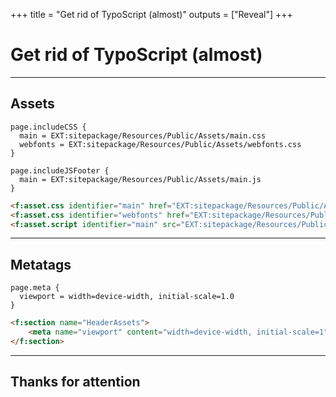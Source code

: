 +++
title = "Get rid of TypoScript (almost)"
outputs = ["Reveal"]
+++

# Get rid of TypoScript (almost)

---

## Assets

```typoscript
page.includeCSS {
  main = EXT:sitepackage/Resources/Public/Assets/main.css
  webfonts = EXT:sitepackage/Resources/Public/Assets/webfonts.css
}

page.includeJSFooter {
  main = EXT:sitepackage/Resources/Public/Assets/main.js
}
```

```html
<f:asset.css identifier="main" href="EXT:sitepackage/Resources/Public/Assets/main.css"/>
<f:asset.css identifier="webfonts" href="EXT:sitepackage/Resources/Public/Assets/webfonts.css"/>
<f:asset.script identifier="main" src="EXT:sitepackage/Resources/Public/Assets/main.js"/>
```

---

## Metatags

```typoscript
page.meta {
  viewport = width=device-width, initial-scale=1.0
}
```

```html
<f:section name="HeaderAssets">
    <meta name="viewport" content="width=device-width, initial-scale=1">
</f:section>

```

---
 
## Thanks for attention
